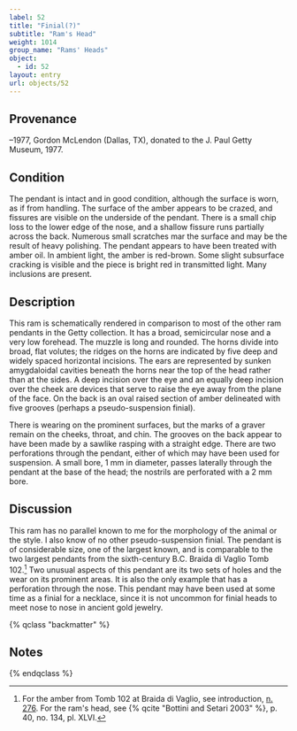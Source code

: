 ```yaml
---
label: 52
title: "Finial(?)"
subtitle: "Ram's Head"
weight: 1014
group_name: "Rams' Heads"
object:
  - id: 52
layout: entry
url: objects/52
---
```


## Provenance

–1977, Gordon McLendon (Dallas, TX), donated to the J. Paul Getty Museum, 1977.

## Condition

The pendant is intact and in good condition, although the surface is worn, as if from handling. The surface of the amber appears to be crazed, and fissures are visible on the underside of the pendant. There is a small chip loss to the lower edge of the nose, and a shallow fissure runs partially across the back. Numerous small scratches mar the surface and may be the result of heavy polishing. The pendant appears to have been treated with amber oil. In ambient light, the amber is red-brown. Some slight subsurface cracking is visible and the piece is bright red in transmitted light. Many inclusions are present.

## Description

This ram is schematically rendered in comparison to most of the other ram pendants in the Getty collection. It has a broad, semicircular nose and a very low forehead. The muzzle is long and rounded. The horns divide into broad, flat volutes; the ridges on the horns are indicated by five deep and widely spaced horizontal incisions. The ears are represented by sunken amygdaloidal cavities beneath the horns near the top of the head rather than at the sides. A deep incision over the eye and an equally deep incision over the cheek are devices that serve to raise the eye away from the plane of the face. On the back is an oval raised section of amber delineated with five grooves (perhaps a pseudo-suspension finial).

There is wearing on the prominent surfaces, but the marks of a graver remain on the cheeks, throat, and chin. The grooves on the back appear to have been made by a sawlike rasping with a straight edge. There are two perforations through the pendant, either of which may have been used for suspension. A small bore, 1 mm in diameter, passes laterally through the pendant at the base of the head; the nostrils are perforated with a 2 mm bore.

## Discussion

This ram has no parallel known to me for the morphology of the animal or the style. I also know of no other pseudo-suspension finial. The pendant is of considerable size, one of the largest known, and is comparable to the two largest pendants from the sixth-century B.C. Braida di Vaglio Tomb 102.[^1] Two unusual aspects of this pendant are its two sets of holes and the wear on its prominent areas. It is also the only example that has a perforation through the nose. This pendant may have been used at some time as a finial for a necklace, since it is not uncommon for finial heads to meet nose to nose in ancient gold jewelry.

{% qclass "backmatter" %}
## Notes
{% endqclass %}

[^1]: For the amber from Tomb 102 at Braida di Vaglio, see introduction, [n. 276](/intro/18/#fn:276). For the ram's head, see {% qcite "Bottini and Setari 2003" %}, p. 40, no. 134, pl. XLVI.
